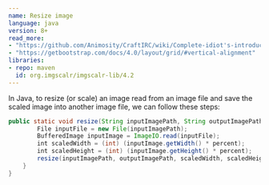 ```yaml
---
name: Resize image
language: java
version: 8+
read_more:
- "https://github.com/Animosity/CraftIRC/wiki/Complete-idiot's-introduction-to-yaml"
- "https://getbootstrap.com/docs/4.0/layout/grid/#vertical-alignment"
libraries:
- repo: maven
  id: org.imgscalr/imgscalr-lib/4.2
---
```

In Java, to resize (or scale) an image read from an image file and save the scaled image into another image file, we can follow these steps:

```java
public static void resize(String inputImagePath, String outputImagePath, double percent) {
        File inputFile = new File(inputImagePath);
        BufferedImage inputImage = ImageIO.read(inputFile);
        int scaledWidth = (int) (inputImage.getWidth() * percent);
        int scaledHeight = (int) (inputImage.getHeight() * percent);
        resize(inputImagePath, outputImagePath, scaledWidth, scaledHeight);
    }
}
```
